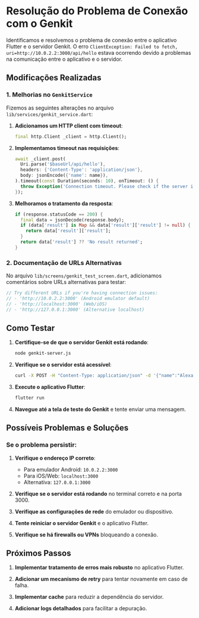 # Resolução do Problema de Conexão com o Genkit

Identificamos e resolvemos o problema de conexão entre o aplicativo Flutter e o servidor Genkit. O erro `ClientException: Failed to fetch, uri=http://10.0.2.2:3000/api/hello` estava ocorrendo devido a problemas na comunicação entre o aplicativo e o servidor.

## Modificações Realizadas

### 1. Melhorias no `GenkitService`

Fizemos as seguintes alterações no arquivo `lib/services/genkit_service.dart`:

1. **Adicionamos um HTTP client com timeout**:
   ```dart
   final http.Client _client = http.Client();
   ```

2. **Implementamos timeout nas requisições**:
   ```dart
   await _client.post(
     Uri.parse('$baseUrl/api/hello'),
     headers: {'Content-Type': 'application/json'},
     body: jsonEncode({'name': name}),
   ).timeout(const Duration(seconds: 10), onTimeout: () {
     throw Exception('Connection timeout. Please check if the server is running.');
   });
   ```

3. **Melhoramos o tratamento da resposta**:
   ```dart
   if (response.statusCode == 200) {
     final data = jsonDecode(response.body);
     if (data['result'] is Map && data['result']['result'] != null) {
       return data['result']['result'];
     }
     return data['result'] ?? 'No result returned';
   }
   ```

### 2. Documentação de URLs Alternativas

No arquivo `lib/screens/genkit_test_screen.dart`, adicionamos comentários sobre URLs alternativas para testar:

```dart
// Try different URLs if you're having connection issues:
// - 'http://10.0.2.2:3000' (Android emulator default)
// - 'http://localhost:3000' (Web/iOS)
// - 'http://127.0.0.1:3000' (Alternative localhost)
```

## Como Testar

1. **Certifique-se de que o servidor Genkit está rodando**:
   ```bash
   node genkit-server.js
   ```

2. **Verifique se o servidor está acessível**:
   ```bash
   curl -X POST -H "Content-Type: application/json" -d '{"name":"Alexandre"}' http://localhost:3000/api/hello
   ```

3. **Execute o aplicativo Flutter**:
   ```bash
   flutter run
   ```

4. **Navegue até a tela de teste do Genkit** e tente enviar uma mensagem.

## Possíveis Problemas e Soluções

### Se o problema persistir:

1. **Verifique o endereço IP correto**:
   - Para emulador Android: `10.0.2.2:3000`
   - Para iOS/Web: `localhost:3000`
   - Alternativa: `127.0.0.1:3000`

2. **Verifique se o servidor está rodando** no terminal correto e na porta 3000.

3. **Verifique as configurações de rede** do emulador ou dispositivo.

4. **Tente reiniciar o servidor Genkit** e o aplicativo Flutter.

5. **Verifique se há firewalls ou VPNs** bloqueando a conexão.

## Próximos Passos

1. **Implementar tratamento de erros mais robusto** no aplicativo Flutter.

2. **Adicionar um mecanismo de retry** para tentar novamente em caso de falha.

3. **Implementar cache** para reduzir a dependência do servidor.

4. **Adicionar logs detalhados** para facilitar a depuração.
